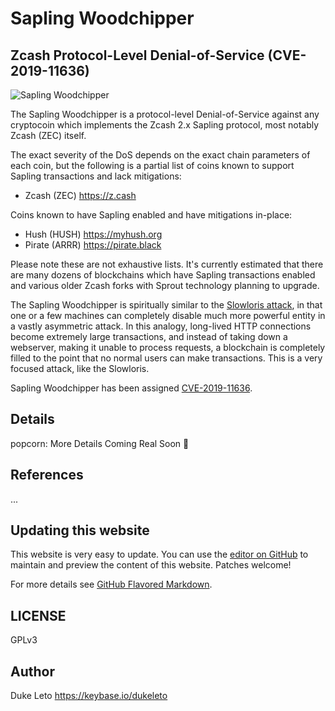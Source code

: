 # Sapling Woodchipper

## Zcash Protocol-Level Denial-of-Service (CVE-2019-11636)

![Sapling Woodchipper](https://saplingwoodchipper.github.io/sapling-woodchipper.png)

The Sapling Woodchipper is a protocol-level Denial-of-Service against any cryptocoin which implements the Zcash 2.x Sapling protocol, most notably Zcash (ZEC) itself.

The exact severity of the DoS depends on the exact chain parameters of each coin, but the following is a partial list of coins known
to support Sapling transactions and lack mitigations:

* Zcash (ZEC) https://z.cash

Coins known to have Sapling enabled and have mitigations in-place:

* Hush (HUSH) https://myhush.org
* Pirate (ARRR) https://pirate.black

Please note these are not exhaustive lists. It's currently estimated that there are many dozens of blockchains which have Sapling
transactions enabled and various older Zcash forks with Sprout technology planning to upgrade.

The Sapling Woodchipper is spiritually similar to the [Slowloris attack](https://en.wikipedia.org/wiki/Slowloris_(computer_security)),
in that one or a few machines can completely disable much more powerful entity in a vastly asymmetric attack. In this analogy, long-lived HTTP connections become extremely large transactions, and instead of taking down a webserver, making it unable to process requests, a blockchain is completely filled to the point that no normal users can make transactions. This is a very focused attack, like the Slowloris.

Sapling Woodchipper has been assigned [CVE-2019-11636](https://nvd.nist.gov/vuln/detail/CVE-2019-11636).

## Details

popcorn: More Details Coming Real Soon :popcorn:

## References

...

## Updating this website

This website is very easy to update. You can use the [editor on GitHub](https://github.com/saplingwoodchipper/saplingwoodchipper.github.io/edit/master/README.md) to maintain and preview the content of this website. Patches welcome!

For more details see [GitHub Flavored Markdown](https://guides.github.com/features/mastering-markdown/).

## LICENSE

GPLv3

## Author

Duke Leto https://keybase.io/dukeleto
